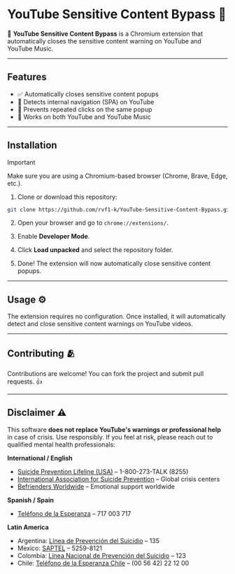 # YouTube Sensitive Content Bypass 🧘

🚀 **YouTube Sensitive Content Bypass** is a Chromium extension that automatically closes the sensitive content warning on YouTube and YouTube Music.

---
## Features

- ✅ Automatically closes sensitive content popups
- 🔄 Detects internal navigation (SPA) on YouTube
- 🚫 Prevents repeated clicks on the same popup
- 🎵 Works on both YouTube and YouTube Music

---

## Installation

> [!IMPORTANT]
> Make sure you are using a Chromium-based browser (Chrome, Brave, Edge, etc.).

1. Clone or download this repository:

```bash
git clone https://github.com/rvf1-k/YouTube-Sensitive-Content-Bypass.git
````

2. Open your browser and go to `chrome://extensions/`.

3. Enable **Developer Mode**.

4. Click **Load unpacked** and select the repository folder.

5. Done! The extension will now automatically close sensitive content popups.

---

## Usage ⚙️

The extension requires no configuration. Once installed, it will automatically detect and close sensitive content warnings on YouTube videos.

---

## Contributing 🫂

Contributions are welcome! You can fork the project and submit pull requests. 👍

---

## Disclaimer ⚠️


 This software **does not replace YouTube's warnings or professional help** in case of crisis.
 Use responsibly. If you feel at risk, please reach out to qualified mental health professionals:

 **International / English**
 - [Suicide Prevention Lifeline (USA)](https://suicidepreventionlifeline.org) – 1-800-273-TALK (8255)
 - [International Association for Suicide Prevention](https://www.iasp.info/resources/Crisis-Centres/) – Global crisis centers
 - [Befrienders Worldwide](https://www.befrienders.org/) – Emotional support worldwide

 **Spanish / Spain**
 - [Teléfono de la Esperanza](https://www.telefonodelaesperanza.org/) – 717 003 717

 **Latin America**
 - Argentina: [Línea de Prevención del Suicidio](https://www.asistenciaalsuicida.org.ar/) – 135
 - Mexico: [SAPTEL](https://www.saptel.org.mx/) – 5259-8121
 - Colombia: [Línea Nacional de Prevención del Suicidio](https://www.minsalud.gov.co/) – 123
 - Chile: [Teléfono de la Esperanza Chile](https://asistenciaalsuicida.com/telefono-de-la-esperanza-chile/) – (00 56 42) 22 12 00
